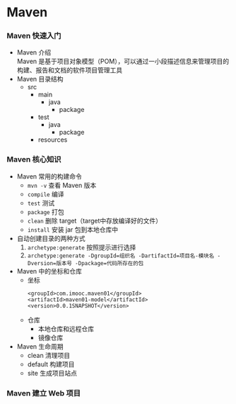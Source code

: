 # Maven

### Maven 快速入门
- Maven 介绍<br />
  Maven 是基于项目对象模型（POM），可以通过一小段描述信息来管理项目的构建、报告和文档的软件项目管理工具
- Maven 目录结构
  - src
    - main
      - java
        - package
    - test
      - java
        - package
    - resources

### Maven 核心知识
- Maven 常用的构建命令
  - `mvn -v` 查看 Maven 版本
  - `compile` 编译
  - `test` 测试
  - `package` 打包
  - `clean` 删除 target（target中存放编译好的文件）
  - `install` 安装 jar 包到本地仓库中
- 自动创建目录的两种方式
  1. `archetype:generate` 按照提示进行选择
  2. `archetype:generate -DgroupId=组织名 -DartifactId=项目名-模块名 -Dversion=版本号 -Dpackage=代码所存在的包`
- Maven 中的坐标和仓库
  - 坐标
    ```
    <groupId>com.imooc.maven01</groupId>
    <artifactId>maven01-model</artifactId>
    <version>0.0.1SNAPSHOT</version>
    ```
  - 仓库
    - 本地仓库和远程仓库
    - 镜像仓库
- Maven 生命周期
  - clean   清理项目
  - default 构建项目
  - site    生成项目站点
### Maven 建立 Web 项目
